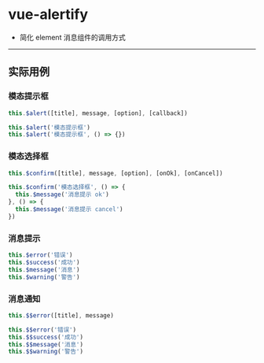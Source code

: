 # vue-alertify

- 简化 element 消息组件的调用方式

---

## 实际用例

### 模态提示框

```js
this.$alert([title], message, [option], [callback])

this.$alert('模态提示框')
this.$alert('模态提示框', () => {})
```

### 模态选择框

```js
this.$confirm([title], message, [option], [onOk], [onCancel])

this.$confirm('模态选择框', () => {
  this.$message('消息提示 ok')
}, () => {
  this.$message('消息提示 cancel')
})
```

### 消息提示

```js
this.$error('错误')
this.$success('成功')
this.$message('消息')
this.$warning('警告')
```

### 消息通知

```js
this.$$error([title], message)

this.$$error('错误')
this.$$success('成功')
this.$$message('消息')
this.$$warning('警告')
```
